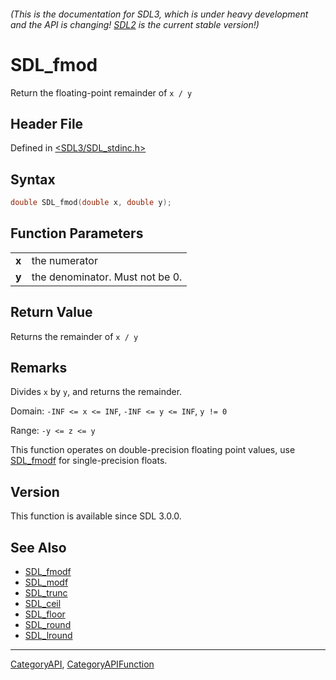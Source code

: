 ###### (This is the documentation for SDL3, which is under heavy development and the API is changing! [SDL2](https://wiki.libsdl.org/SDL2/) is the current stable version!)
# SDL_fmod

Return the floating-point remainder of `x / y`

## Header File

Defined in [<SDL3/SDL_stdinc.h>](https://github.com/libsdl-org/SDL/blob/main/include/SDL3/SDL_stdinc.h)

## Syntax

```c
double SDL_fmod(double x, double y);

```

## Function Parameters

|           |                                 |
| --------- | ------------------------------- |
| **x**     | the numerator                   |
| **y**     | the denominator. Must not be 0. |

## Return Value

Returns the remainder of `x / y`

## Remarks

Divides `x` by `y`, and returns the remainder.

Domain: `-INF <= x <= INF`, `-INF <= y <= INF`, `y != 0`

Range: `-y <= z <= y`

This function operates on double-precision floating point values, use
[SDL_fmodf](SDL_fmodf) for single-precision floats.

## Version

This function is available since SDL 3.0.0.

## See Also

* [SDL_fmodf](SDL_fmodf)
* [SDL_modf](SDL_modf)
* [SDL_trunc](SDL_trunc)
* [SDL_ceil](SDL_ceil)
* [SDL_floor](SDL_floor)
* [SDL_round](SDL_round)
* [SDL_lround](SDL_lround)

----
[CategoryAPI](CategoryAPI), [CategoryAPIFunction](CategoryAPIFunction)

